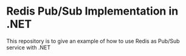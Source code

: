 # Redis Pub/Sub Implementation in .NET
This repository is to give an example of how to use Redis as Pub/Sub service with .NET
